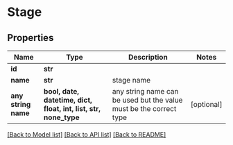 # Stage


## Properties
Name | Type | Description | Notes
------------ | ------------- | ------------- | -------------
**id** | **str** |  | 
**name** | **str** | stage name | 
**any string name** | **bool, date, datetime, dict, float, int, list, str, none_type** | any string name can be used but the value must be the correct type | [optional]

[[Back to Model list]](../README.md#documentation-for-models) [[Back to API list]](../README.md#documentation-for-api-endpoints) [[Back to README]](../README.md)


